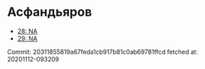 # Асфандьяров
- [28: NA](28.md)
- [29: NA](29.md)

Commit: 20311855819a67feda1cb917b81c0ab69781ffcd
 fetched at: 20201112-093209
